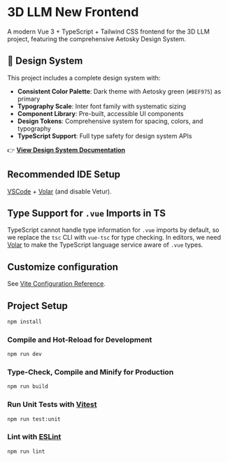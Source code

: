 # 3D LLM New Frontend

A modern Vue 3 + TypeScript + Tailwind CSS frontend for the 3D LLM project, featuring the comprehensive Aetosky Design System.

## 🎨 Design System

This project includes a complete design system with:
- **Consistent Color Palette**: Dark theme with Aetosky green (`#BEF975`) as primary
- **Typography Scale**: Inter font family with systematic sizing
- **Component Library**: Pre-built, accessible UI components
- **Design Tokens**: Comprehensive system for spacing, colors, and typography
- **TypeScript Support**: Full type safety for design system APIs

👉 **[View Design System Documentation](./DESIGN_SYSTEM.md)**

## Recommended IDE Setup

[VSCode](https://code.visualstudio.com/) + [Volar](https://marketplace.visualstudio.com/items?itemName=Vue.volar) (and disable Vetur).

## Type Support for `.vue` Imports in TS

TypeScript cannot handle type information for `.vue` imports by default, so we replace the `tsc` CLI with `vue-tsc` for type checking. In editors, we need [Volar](https://marketplace.visualstudio.com/items?itemName=Vue.volar) to make the TypeScript language service aware of `.vue` types.

## Customize configuration

See [Vite Configuration Reference](https://vite.dev/config/).

## Project Setup

```sh
npm install
```

### Compile and Hot-Reload for Development

```sh
npm run dev
```

### Type-Check, Compile and Minify for Production

```sh
npm run build
```

### Run Unit Tests with [Vitest](https://vitest.dev/)

```sh
npm run test:unit
```

### Lint with [ESLint](https://eslint.org/)

```sh
npm run lint
```
